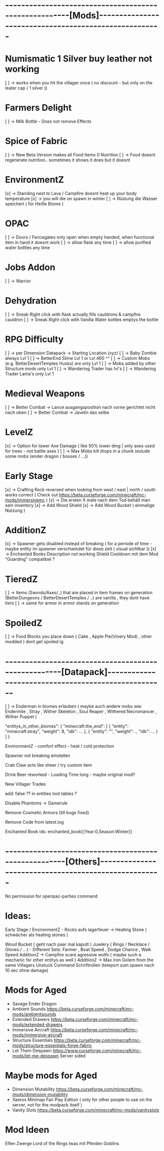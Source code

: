 
# ------------------------------------------------------[Mods]------------------------------------------------------

# Numismatic 1 Silver buy leather not working
[ ] -> works when you hit the villager once ( no discount - but only on the leater cap ( 1 silver ))

# Farmers Delight
[ ] -> Milk Bottle - Does not remove Effects

# Spice of Fabric
[ ] -> New Beta Version makes all Food Items 0 Nutrition
[ ] -> Food doesnt regenerate nutrition.. sometimes it shows it does but it doesnt

# EnvironmentZ
[x] -> Standing next to Lava / Campfire doesnt heat up your body temperature
[x] -> you will die on spawn in winter
[ ] -> Rüstung die Wasser speichert ( für Heiße Biome )

# OPAC
[ ] -> Doors / Fencegates only open when empty handed, when functional item in hand it doesnt work
[ ] -> allow flask any time
[ ] -> allow purified water bottles any time

# Jobs Addon
[ ] -> Warrior

# Dehydration
[ ] -> Sneak Right click with flask actually fills cauldrons & campfire cauldron
[ ] -> Sneak Right click with Vanilla Water bottles emptys the bottle

# RPG Difficulty
[ ] -> per Dimension Datapack -> Starting Location (xyz)
[ ] -> Baby Zombie always Lvl 1
[ ] -> BetterEnd Slime Lvl 1 or Lvl 460 ^^
[ ] -> Custom Mobs (e.g. BetterDesertTemples Husks) are only Lvl 1
[ ] -> Mobs added by other Structure mods only Lvl 1
[ ] -> Wandering Trader has lvl's 
[ ] -> Wandering Trader Lama's only Lvl 1

# Medieval Weapons
[ ] -> Better Combat -> Lance ausgangsposition nach vorne gerichtet nicht nach oben
[ ] -> Better Combat -> Javelin das selbe

# LevelZ
[x] -> Option for lower Axe Damage ( like 50% lower dmg | only axes used for trees - not battle axes )
[ ] -> Max Mobs kill drops in a chunk (exlude some mobs (ender dragon / bosses / ...))

# Early Stage
[x] -> Crafting Rock reversed when looking from west / east | north / south works correct ( Check out https://beta.curseforge.com/minecraft/mc-mods/immersivemc )
[x] -> Die ersten X male nach dem Tod behält man sein inventory
[x] -> Add Wood Shield
[x] -> Add Wood Bucket ( einmalige Nutzung )

# AdditionZ
[x] -> Spawner gets disabled instead of breaking ( for a periode of time - maybe entity im spawner verschwindet für diese zeit ( visual sichtbar ))
[x] -> Enchanted Books Description not working
Shield Cooldown mit dem Mod "Guarding" compatibel ?

# TieredZ
[ ] -> Items (Swords/Axes/..) that are placed in item frames on generation (BetterDungeons / BetterDesertTemples / ..) are vanilla , they dont have tiers
[ ] -> same for armor in armor stands on generation

# SpoiledZ
[ ] -> Food Blocks you place down ( Cake , Apple Pie(Vinery Mod) , other modded ) dont get spoiled ig

# ----------------------------------------------------[Datapack]----------------------------------------------------

[ ] -> Enderman in biomes erlauben ( maybe auch andere mobs wie: Endermite , Stray , Wither Skeleton , Soul Reaper , Withered Necromancer , Wither Puppet )

"entitys_in_other_biomes": {
    "minecraft:the_end": [
        {
            "entity": "minecraft:stray",
            "weight": 8,
            "idk": ...
        },
        {
            "entity": "",
            "weight": .,
            "idk": ...
        }
    ]
}

EnvironmentZ - comfort effect - heat / cold protection

Spawner not breaking einstellen

Crab Claw acts like sheer / try custom item 

Drink Beer reworked - Loading Time long - maybe original mod?

New Villager Trades

add: false ?? in entities loot tables ?

Disable Phantoms -> Gamerule

Remove Cosmetic Armors (till bugs fixed)

Remove Code from latest.log

Enchanted Book ids:
enchanted_book[{Year:0,Season:Winter}]
# -----------------------------------------------------[Others]-----------------------------------------------------

No permission for openpac-parties command

# Ideas:

Early Stage / EnvironmentZ - Rocks aufs lagerfeuer -> Heating Stone ( schwächer als heating stones )

Wood Bucket ( geht nach paar mal kaputt )
Juwlery ( Rings / Necklace / Gloves / .. ) - Different Sets: Farmer , Boat Speed , Dodge Chance , Walk Speed
AdditionZ -> Campfire scare agressive wolfs ( maybe such a mechanic for other entitys as well )
AdditionZ -> Max Iron Golem from the same Villagers
Unstuck Command
Schriftrollen (teleport zum spawn nach 10 sec ohne damage)

# Mods for Aged

* Savage Ender Dragon
* Ambient Sounds https://beta.curseforge.com/minecraft/mc-mods/ambientsounds
* Extended Drawers https://beta.curseforge.com/minecraft/mc-mods/extended-drawers
* Immersive Aircraft https://beta.curseforge.com/minecraft/mc-mods/immersive-aircraft
* Structure Essentials https://beta.curseforge.com/minecraft/mc-mods/structure-essentials-forge-fabric
* Let Them Despawn https://www.curseforge.com/minecraft/mc-mods/let-me-despawn Server sided

# Maybe mods for Aged
* Dimension Mutability https://beta.curseforge.com/minecraft/mc-mods/dimension-mutability
* Xaeros Minimap Fair Play Edition ( only for other people to use on the server, not for the modpack itself )
* Vanity Slots https://beta.curseforge.com/minecraft/mc-mods/vanityslots

# Mod Ideen

Elfen
Zwerge
Lord of the Rings
Iwas mit Pferden
Goblins
